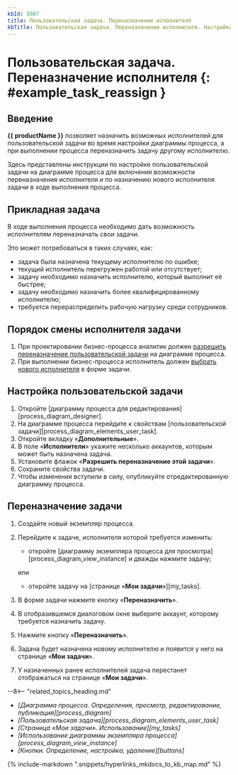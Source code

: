 ```yaml
---
kbId: 5087
title: Пользовательская задача. Переназначение исполнителя
kbTitle: Пользовательская задача. Переназначение исполнителя. Настройка диаграммы и смена исполнителя
---
```


# Пользовательская задача. Переназначение исполнителя {: #example_task_reassign }

## Введение

**{{ productName }}** позволяет назначить возможных исполнителей для пользовательской задачи во время настройки диаграммы процесса, а при выполнении процесса переназначить задачу другому исполнителю.

Здесь представлены инструкции по настройке пользовательской задачи на диаграмме процесса для включения возможности переназначения исполнителя и по назначению нового исполнителя задачи в ходе выполнения процесса.

## Прикладная задача

В ходе выполнения процесса необходимо дать возможность исполнителям переназначать свои задачи.

Это может потребоваться в таких случаях, как:

- задача была назначена текущему исполнителю по ошибке;
- текущий исполнитель перегружен работой или отсутствует;
- задачу необходимо назначить исполнителю, который выполнит её быстрее;
- задачу необходимо назначить более квалифицированному исполнителю;
- требуется перераспределить рабочую нагрузку среди сотрудников.

## Порядок смены исполнителя задачи

1. При проектировании бизнес-процесса аналитик должен [разрешить переназначение пользовательской задачи](#настройка-пользовательской-задачи) на диаграмме процесса.
2. При выполнении бизнес-процесса исполнитель должен [выбрать нового исполнителя](#переназначение-задачи) в форме задачи.

## Настройка пользовательской задачи

1. Откройте [диаграмму процесса для редактирования][process_diagram_designer].
2. На диаграмме процесса перейдите к свойствам [пользовательской задачи][process_diagram_elements_user_task].
3. Откройте вкладку «**Дополнительные**».
4. В поле «**Исполнители**» укажите несколько аккаунтов, которым может быть назначена задача.
5. Установите флажок «**Разрешить переназначение этой задачи**».
6. Сохраните свойства задачи.
7. Чтобы изменения вступили в силу, опубликуйте отредактированную диаграмму процесса.

## Переназначение задачи

1. Создайте новый экземпляр процесса.
2. Перейдите к задаче, исполнителя которой требуется изменить:

    - откройте [диаграмму экземпляра процесса для просмотра][process_diagram_view_instance] и дважды нажмите задачу;

    или

    - откройте задачу на [странице «**Мои задачи**»][my_tasks].

3. В форме задачи нажмите кнопку «**Переназначить**».
4. В отобразившемся диалоговом окне выберите аккаунт, которому требуется назначить задачу.
5. Нажмите кнопку «**Переназначить**».
6. Задача будет назначена новому исполнителю и появится у него на странице «**Мои задачи**».
7. У назначенных ранее исполнителей задача перестанет отображаться на странице «**Мои задачи**».

<div class="relatedTopics" markdown="block">

--8<-- "related_topics_heading.md"

- _[Диаграмма процесса. Определения, просмотр, редактирование, публикация][process_diagram]_
- _[Пользовательская задача][process_diagram_elements_user_task]_
- _[Страница «Мои задачи». Использование][my_tasks]_
- _[Использование диаграммы экземпляра процесса][process_diagram_view_instance]_
- _[Кнопки. Определение, настройка, удаление][buttons]_

</div>

{% include-markdown ".snippets/hyperlinks_mkdocs_to_kb_map.md" %}
